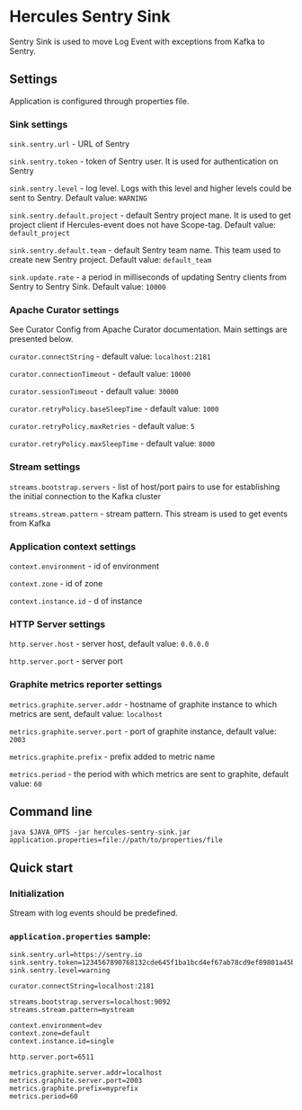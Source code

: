 # Hercules Sentry Sink
Sentry Sink is used to move Log Event with exceptions from Kafka to Sentry.

## Settings
Application is configured through properties file.

### Sink settings
`sink.sentry.url` - URL of Sentry

`sink.sentry.token` - token of Sentry user. It is used for authentication on Sentry

`sink.sentry.level` - log level. Logs with this level and higher levels could be sent to Sentry. Default value: `WARNING`

`sink.sentry.default.project` - default Sentry project mane. It is used to get project client if Hercules-event does not have Scope-tag. Default value: `default_project`

`sink.sentry.default.team` - default Sentry team name. This team used to create new Sentry project. Default value: `default_team`

`sink.update.rate` - a period in milliseconds of updating Sentry clients from Sentry to Sentry Sink. Default value: `10000`

### Apache Curator settings
See Curator Config from Apache Curator documentation. Main settings are presented below.


`curator.connectString` - default value: `localhost:2181`

`curator.connectionTimeout` - default value: `10000`

`curator.sessionTimeout` - default value: `30000`

`curator.retryPolicy.baseSleepTime` - default value: `1000`

`curator.retryPolicy.maxRetries` - default value: `5`

`curator.retryPolicy.maxSleepTime` - default value: `8000`

### Stream settings
`streams.bootstrap.servers` - list of host/port pairs to use for establishing the initial connection to the Kafka cluster

`streams.stream.pattern` - stream pattern. This stream is used to get events from Kafka

### Application context settings
`context.environment` - id of environment

`context.zone` - id of zone

`context.instance.id` - d of instance

### HTTP Server settings
`http.server.host` - server host, default value: `0.0.0.0`

`http.server.port` - server port

### Graphite metrics reporter settings
`metrics.graphite.server.addr` - hostname of graphite instance to which metrics are sent, default value: `localhost`

`metrics.graphite.server.port` - port of graphite instance, default value: `2003`

`metrics.graphite.prefix` - prefix added to metric name

`metrics.period` - the period with which metrics are sent to graphite, default value: `60`

## Command line
`java $JAVA_OPTS -jar hercules-sentry-sink.jar application.properties=file://path/to/properties/file`

## Quick start
### Initialization

Stream with log events should be predefined.

### `application.properties` sample:
```properties
sink.sentry.url=https://sentry.io
sink.sentry.token=1234567890768132cde645f1ba1bcd4ef67ab78cd9ef89801a45be5747c68f87
sink.sentry.level=warning

curator.connectString=localhost:2181

streams.bootstrap.servers=localhost:9092
streams.stream.pattern=mystream

context.environment=dev
context.zone=default
context.instance.id=single

http.server.port=6511

metrics.graphite.server.addr=localhost
metrics.graphite.server.port=2003
metrics.graphite.prefix=myprefix
metrics.period=60
```
